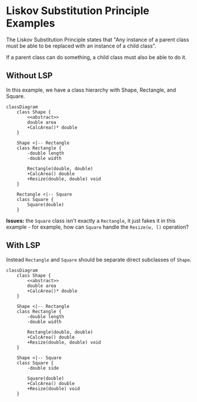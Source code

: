 # Liskov Substitution Principle Examples

The Liskov Substitution Principle states that "Any instance of a parent class 
must be able to be replaced with an instance of a child class".

If a parent class can do something, a child class must also be able to do it.

## Without LSP

In this example, we have a class hierarchy with Shape, Rectangle, and Square.

```mermaid
classDiagram
    class Shape {
        <<abstract>>
        double area
        +CalcArea()* double
    }

    Shape <|-- Rectangle
    class Rectangle {
        -double length
        -double width

        Rectangle(double, double)
        +CalcArea() double
        +Resize(double, double) void
    }

    Rectangle <|-- Square
    class Square {
        Square(double)
    }
```

**Issues:** the `Square` class isn't exactly a `Rectangle`, it just fakes it in
this example - for example, how can `Square` handle the `Resize(w, l)` operation? 

## With LSP

Instead `Rectangle` and `Square` should be separate direct subclasses of `Shape`.

```mermaid
classDiagram
    class Shape {
        <<abstract>>
        double area
        +CalcArea()* double
    }

    Shape <|-- Rectangle
    class Rectangle {
        -double length
        -double width

        Rectangle(double, double)
        +CalcArea() double
        +Resize(double, double) void
    }

    Shape <|-- Square
    class Square {
        -double side

        Square(double)
        +CalcArea() double
        +Resize(double) void
    }
```
